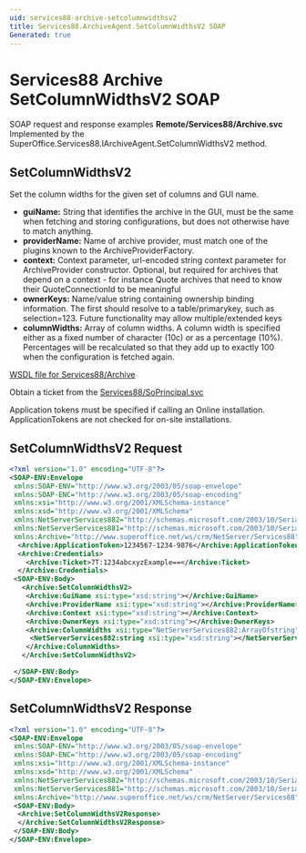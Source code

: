 ```yaml
---
uid: services88-archive-setcolumnwidthsv2
title: Services88.ArchiveAgent.SetColumnWidthsV2 SOAP
Generated: true
---
```


# Services88 Archive SetColumnWidthsV2 SOAP

SOAP request and response examples **Remote/Services88/Archive.svc**
Implemented by the <see cref="M:SuperOffice.Services88.IArchiveAgent.SetColumnWidthsV2">SuperOffice.Services88.IArchiveAgent.SetColumnWidthsV2</see> method.

## SetColumnWidthsV2

Set the column widths for the given set of columns and GUI name.

* **guiName:** String that identifies the archive in the GUI, must be the same when fetching and storing configurations, but does not otherwise have to match anything.
* **providerName:** Name of archive provider, must match one of the plugins known to the ArchiveProviderFactory.
* **context:** Context parameter, url-encoded string context parameter for ArchiveProvider constructor. Optional, but required for archives that depend on a context - for instance Quote archives that need to know their QuoteConnectionId to be meaningful
* **ownerKeys:** Name/value string containing ownership binding information. The first should resolve to a table/primarykey, such as selection=123. Future functionality may allow multiple/extended keys
* **columnWidths:** Array of column widths. A column width is specified either as a fixed number of character (10c) or as a percentage (10%). Percentages will be recalculated so that they add up to exactly 100 when the configuration is fetched again.



[WSDL file for Services88/Archive](../Services88-Archive.md)

Obtain a ticket from the [Services88/SoPrincipal.svc](../SoPrincipal/SoPrincipal.md)

Application tokens must be specified if calling an Online installation. ApplicationTokens are not checked for on-site installations.

## SetColumnWidthsV2 Request

```xml
<?xml version="1.0" encoding="UTF-8"?>
<SOAP-ENV:Envelope
 xmlns:SOAP-ENV="http://www.w3.org/2003/05/soap-envelope"
 xmlns:SOAP-ENC="http://www.w3.org/2003/05/soap-encoding"
 xmlns:xsi="http://www.w3.org/2001/XMLSchema-instance"
 xmlns:xsd="http://www.w3.org/2001/XMLSchema"
 xmlns:NetServerServices882="http://schemas.microsoft.com/2003/10/Serialization/Arrays"
 xmlns:NetServerServices881="http://schemas.microsoft.com/2003/10/Serialization/"
 xmlns:Archive="http://www.superoffice.net/ws/crm/NetServer/Services88">
  <Archive:ApplicationToken>1234567-1234-9876</Archive:ApplicationToken>
  <Archive:Credentials>
    <Archive:Ticket>7T:1234abcxyzExample==</Archive:Ticket>
  </Archive:Credentials>
 <SOAP-ENV:Body>
   <Archive:SetColumnWidthsV2>
    <Archive:GuiName xsi:type="xsd:string"></Archive:GuiName>
    <Archive:ProviderName xsi:type="xsd:string"></Archive:ProviderName>
    <Archive:Context xsi:type="xsd:string"></Archive:Context>
    <Archive:OwnerKeys xsi:type="xsd:string"></Archive:OwnerKeys>
    <Archive:ColumnWidths xsi:type="NetServerServices882:ArrayOfstring">
     <NetServerServices882:string xsi:type="xsd:string"></NetServerServices882:string>
    </Archive:ColumnWidths>
   </Archive:SetColumnWidthsV2>

 </SOAP-ENV:Body>
</SOAP-ENV:Envelope>

```


## SetColumnWidthsV2 Response

```xml
<?xml version="1.0" encoding="UTF-8"?>
<SOAP-ENV:Envelope
 xmlns:SOAP-ENV="http://www.w3.org/2003/05/soap-envelope"
 xmlns:SOAP-ENC="http://www.w3.org/2003/05/soap-encoding"
 xmlns:xsi="http://www.w3.org/2001/XMLSchema-instance"
 xmlns:xsd="http://www.w3.org/2001/XMLSchema"
 xmlns:NetServerServices882="http://schemas.microsoft.com/2003/10/Serialization/Arrays"
 xmlns:NetServerServices881="http://schemas.microsoft.com/2003/10/Serialization/"
 xmlns:Archive="http://www.superoffice.net/ws/crm/NetServer/Services88">
 <SOAP-ENV:Body>
  <Archive:SetColumnWidthsV2Response>
  </Archive:SetColumnWidthsV2Response>
 </SOAP-ENV:Body>
</SOAP-ENV:Envelope>

```

